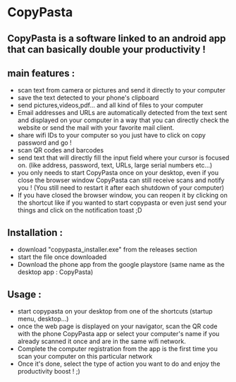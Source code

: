 # CopyPasta

## CopyPasta is a software linked to an android app that can basically double your productivity !

## main features :

- scan text from camera or pictures and send it directly to your computer
- save the text detected to your phone's clipboard
- send pictures,videos,pdf... and all kind of files to your computer
- Email addresses and URLs are automatically detected from the text sent and displayed on your computer in a way that you can directly check the website or send the mail with your favorite mail client.
- share wifi IDs to your computer so you just have to click on copy password and go !
- scan QR codes and barcodes
- send text that will directly fill the input field where your cursor is focused on. (like address, password, text, URLs, large serial numbers etc...)
- you only needs to start CopyPasta once on your desktop, even if you close the browser window CopyPasta can still receive scans and notify you ! (You still need to restart it after each shutdown of your computer)
- If you have closed the browser window, you can reopen it by clicking on the shortcut like if you wanted to start copypasta or even just send your things and click on the notification toast ;D 

## Installation :
- download "copypasta_installer.exe" from the releases section
- start the file once downloaded
- Download the phone app from the google playstore (same name as the desktop app : CopyPasta)

## Usage :
- start copypasta on your desktop from one of the shortcuts (startup menu, desktop...)
- once the web page is displayed on your navigator, scan the QR code with the phone CopyPasta app or select your computer's name if you already scanned it once and are in the same wifi network.
- Complete the computer registration from the app is the first time you scan your computer on this particular network
- Once it's done, select the type of action you want to do and enjoy the productivity boost ! ;)
